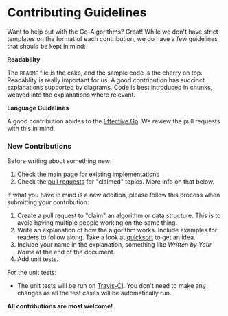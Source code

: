 # Contributing Guidelines

Want to help out with the Go-Algorithms? Great! While we don't have strict templates on the format of each contribution, we do have a few guidelines that should be kept in mind:

**Readability**

The `README` file is the cake, and the sample code is the cherry on top. Readablity is really important for us. A good contribution has succinct explanations supported by diagrams. Code is best introduced in chunks, weaved into the explanations where relevant. 

**Language Guidelines**

A good contribution abides to the [Effective Go](https://golang.org/doc/effective_go.html). We review the pull requests with this in mind.

### New Contributions

Before writing about something new:

1. Check the main page for existing implementations
2. Check the [pull requests](https://github.com/brotherpowers/go-algorithms/pulls) for "claimed" topics. More info on that below. 

If what you have in mind is a new addition, please follow this process when submitting your contribution:

1. Create a pull request to "claim" an algorithm or data structure. This is to avoid having multiple people working on the same thing.
2. Write an explanation of how the algorithm works. Include examples for readers to follow along. Take a look at [quicksort](Sort/quickSort/) to get an idea.
3. Include your name in the explanation, something like *Written by Your Name* at the end of the document. 
4. Add unit tests.

For the unit tests:

- The unit tests will be run on [Travis-CI](https://travis-ci.org/brotherpowers/go-algorithms). You don't need to make any changes as all the test cases will be automatically run.

**All contributions are most welcome!**
